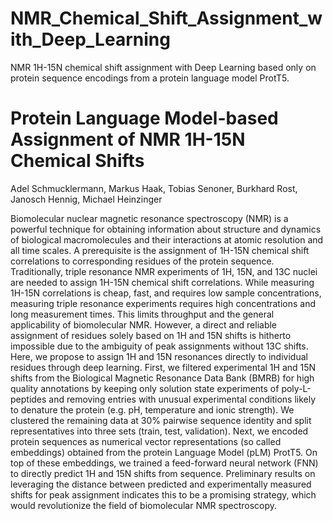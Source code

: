 # NMR_Chemical_Shift_Assignment_with_Deep_Learning
NMR 1H-15N chemical shift assignment with Deep Learning based only on protein sequence encodings from a protein language model ProtT5.


# Protein Language Model-based Assignment of NMR 1H-15N Chemical Shifts

Adel Schmucklermann, Markus Haak, Tobias Senoner, Burkhard Rost, Janosch Hennig, Michael Heinzinger

Biomolecular nuclear magnetic resonance spectroscopy (NMR) is a powerful technique for obtaining information about structure and dynamics of biological macromolecules and their interactions at atomic resolution and all time scales. A prerequisite is the assignment of 1H-15N chemical shift correlations to corresponding residues of the protein sequence. Traditionally, triple resonance NMR experiments of 1H, 15N, and 13C nuclei are needed to assign 1H-15N chemical shift correlations. While measuring 1H-15N correlations is cheap, fast, and requires low sample concentrations, measuring triple resonance experiments requires high concentrations and long measurement times. This limits throughput and the general applicability of biomolecular NMR. However, a direct and reliable assignment of residues solely based on 1H and 15N shifts is hitherto impossible due to the ambiguity of peak assignments without 13C shifts.
Here, we propose to assign 1H and 15N resonances directly to individual residues through deep learning. First, we filtered experimental 1H and 15N shifts from the Biological Magnetic Resonance Data Bank (BMRB) for high quality annotations by keeping only solution state experiments of poly-L-peptides and removing entries with unusual experimental conditions likely to denature the protein (e.g. pH, temperature and ionic strength). We clustered the remaining data at 30% pairwise sequence identity and split representatives into three sets (train, test, validation). Next, we encoded protein sequences as numerical vector representations (so called embeddings) obtained from the protein Language Model (pLM) ProtT5. On top of these embeddings, we trained a feed-forward neural network (FNN) to directly predict 1H and 15N shifts from sequence. Preliminary results on leveraging the distance between predicted and experimentally measured shifts for peak assignment indicates this to be a promising strategy, which would revolutionize the field of biomolecular NMR spectroscopy.
